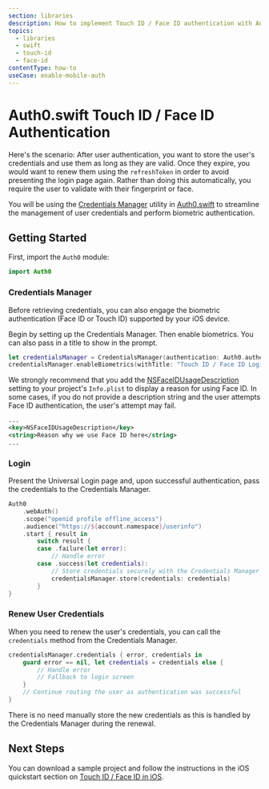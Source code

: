 ```yaml
---
section: libraries
description: How to implement Touch ID / Face ID authentication with Auth0.swift.
topics:
  - libraries
  - swift
  - touch-id
  - face-id
contentType: how-to
useCase: enable-mobile-auth
---
```


# Auth0.swift Touch ID / Face ID Authentication

Here's the scenario: After user authentication, you want to store the user's credentials and use them as long as they are valid. Once they expire, you would want to renew them using the `refreshToken` in order to avoid presenting the login page again. Rather than doing this automatically, you require the user to validate with their fingerprint or face.

You will be using the [Credentials Manager](https://github.com/auth0/Auth0.swift/blob/master/Auth0/CredentialsManager.swift) utility in [Auth0.swift](https://github.com/auth0/Auth0.swift/) to streamline the management of user credentials and perform biometric authentication.

## Getting Started

First, import the `Auth0` module:

```swift
import Auth0
```

### Credentials Manager

Before retrieving credentials, you can also engage the biometric authentication (Face ID or Touch ID) supported by your iOS device.

Begin by setting up the Credentials Manager. Then enable biometrics. You can also pass in a title to show in the prompt.

```swift
let credentialsManager = CredentialsManager(authentication: Auth0.authentication())
credentialsManager.enableBiometrics(withTitle: "Touch ID / Face ID Login")
```

We strongly recommend that you add the [NSFaceIDUsageDescription](https://developer.apple.com/library/archive/documentation/General/Reference/InfoPlistKeyReference/Articles/CocoaKeys.html#//apple_ref/doc/uid/TP40009251-SW75) setting to your project's `Info.plist` to display a reason for using Face ID. In some cases, if you do not provide a description string and the user attempts Face ID authentication, the user's attempt may fail.

```xml
...
<key>NSFaceIDUsageDescription</key>
<string>Reason why we use Face ID here</string>
...
```

### Login

Present the Universal Login page and, upon successful authentication, pass the credentials to the Credentials Manager.

```swift
Auth0
    .webAuth()
    .scope("openid profile offline_access")
    .audience("https://${account.namespace}/userinfo")
    .start { result in
        switch result {
        case .failure(let error):
            // Handle error
        case .success(let credentials):
            // Store credentials securely with the Credentials Manager
            credentialsManager.store(credentials: credentials)
        }
}
```

### Renew User Credentials

When you need to renew the user's credentials, you can call the `credentials` method from the Credentials Manager.

```swift
credentialsManager.credentials { error, credentials in
    guard error == nil, let credentials = credentials else {
        // Handle error
        // Fallback to login screen
    }
    // Continue routing the user as authentication was successful
}
```

There is no need manually store the new credentials as this is handled by the Credentials Manager during the renewal.

## Next Steps

You can download a sample project and follow the instructions in the iOS quickstart section on [Touch ID / Face ID in iOS](/quickstart/native/ios-swift/08-touch-id-authentication).
